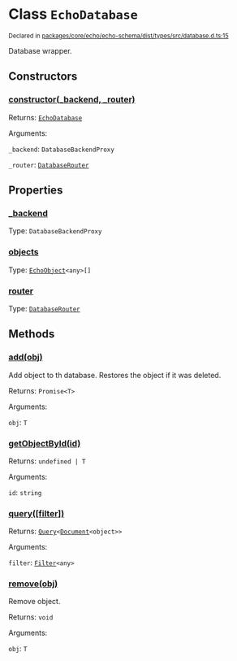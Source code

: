 # Class `EchoDatabase`
<sub>Declared in [packages/core/echo/echo-schema/dist/types/src/database.d.ts:15]()</sub>


Database wrapper.


## Constructors
### [constructor(_backend, _router)]()



Returns: <code>[EchoDatabase](/api/@dxos/client/classes/EchoDatabase)</code>

Arguments: 

`_backend`: <code>DatabaseBackendProxy</code>

`_router`: <code>[DatabaseRouter](/api/@dxos/client/classes/DatabaseRouter)</code>


## Properties
### [_backend]()
Type: <code>DatabaseBackendProxy</code>

### [objects]()
Type: <code>[EchoObject](/api/@dxos/client/classes/EchoObject)&lt;any&gt;[]</code>

### [router]()
Type: <code>[DatabaseRouter](/api/@dxos/client/classes/DatabaseRouter)</code>


## Methods
### [add(obj)]()



Add object to th database.
Restores the object if it was deleted.


Returns: <code>Promise&lt;T&gt;</code>

Arguments: 

`obj`: <code>T</code>

### [getObjectById(id)]()



Returns: <code>undefined | T</code>

Arguments: 

`id`: <code>string</code>

### [query(\[filter\])]()



Returns: <code>[Query](/api/@dxos/client/classes/Query)&lt;[Document](/api/@dxos/client/values#Document)&lt;object&gt;&gt;</code>

Arguments: 

`filter`: <code>[Filter](/api/@dxos/client/types/Filter)&lt;any&gt;</code>

### [remove(obj)]()



Remove object.


Returns: <code>void</code>

Arguments: 

`obj`: <code>T</code>
